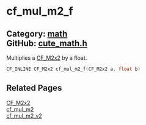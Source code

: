 [](../header.md ':include')

# cf_mul_m2_f

Category: [math](/api_reference?id=math)  
GitHub: [cute_math.h](https://github.com/RandyGaul/cute_framework/blob/master/include/cute_math.h)  
---

Multiplies a [CF_M2x2](/math/cf_m2x2.md) by a float.

```cpp
CF_INLINE CF_M2x2 cf_mul_m2_f(CF_M2x2 a, float b)
```

## Related Pages

[CF_M2x2](/math/cf_m2x2.md)  
[cf_mul_m2](/math/cf_mul_m2.md)  
[cf_mul_m2_v2](/math/cf_mul_m2_v2.md)  

